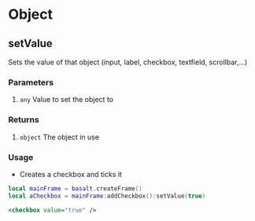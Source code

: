 # Object

## setValue

Sets the value of that object (input, label, checkbox, textfield, scrollbar,...)

### Parameters

1. `any` Value to set the object to

### Returns

1. `object` The object in use

### Usage

* Creates a checkbox and ticks it

```lua
local mainFrame = basalt.createFrame()
local aCheckbox = mainFrame:addCheckbox():setValue(true)
```

```xml
<checkbox value="true" />
```
